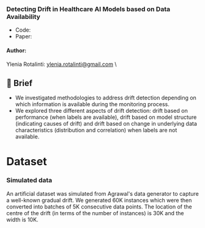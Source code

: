 
### Detecting Drift in Healthcare AI Models based on Data Availability

- Code: 
- Paper: 


#### Author:

Ylenia Rotalinti: ylenia.rotalinti@gmail.com \

## :small_red_triangle_down: Brief
* We investigated methodologies to address drift detection depending on which information is available during the monitoring process.
* We explored three different aspects of drift detection: drift based on performance (when labels are available), drift based on model structure (indicating causes of drift) and drift based on change in underlying data characteristics (distribution and correlation) when labels are not available.

# Dataset
### Simulated data 
An artificial dataset was simulated from Agrawal's data generator to capture a well-known gradual drift. We generated 60K instances which were then converted into batches of 5K consecutive data points. The location of the centre of the drift (in terms of the number of instances) is 30K and the width is 10K. 
